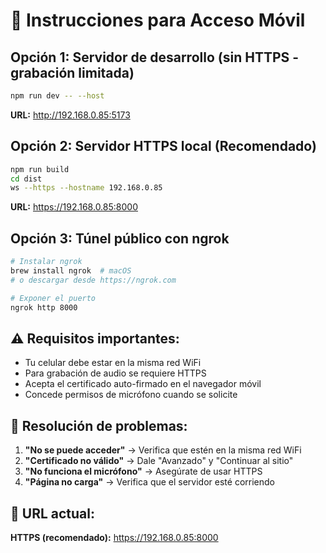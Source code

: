 # 📱 Instrucciones para Acceso Móvil

## Opción 1: Servidor de desarrollo (sin HTTPS - grabación limitada)
```bash
npm run dev -- --host
```
**URL:** http://192.168.0.85:5173

## Opción 2: Servidor HTTPS local (Recomendado)
```bash
npm run build
cd dist
ws --https --hostname 192.168.0.85
```
**URL:** https://192.168.0.85:8000

## Opción 3: Túnel público con ngrok
```bash
# Instalar ngrok
brew install ngrok  # macOS
# o descargar desde https://ngrok.com

# Exponer el puerto
ngrok http 8000
```

## ⚠️ Requisitos importantes:
- Tu celular debe estar en la misma red WiFi
- Para grabación de audio se requiere HTTPS
- Acepta el certificado auto-firmado en el navegador móvil
- Concede permisos de micrófono cuando se solicite

## 🔧 Resolución de problemas:
1. **"No se puede acceder"** → Verifica que estén en la misma red WiFi
2. **"Certificado no válido"** → Dale "Avanzado" y "Continuar al sitio"
3. **"No funciona el micrófono"** → Asegúrate de usar HTTPS
4. **"Página no carga"** → Verifica que el servidor esté corriendo

## 🚀 URL actual:
**HTTPS (recomendado):** https://192.168.0.85:8000